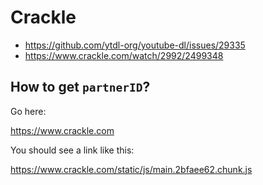 # Crackle

- https://github.com/ytdl-org/youtube-dl/issues/29335
- https://www.crackle.com/watch/2992/2499348

## How to get `partnerID`?

Go here:

https://www.crackle.com

You should see a link like this:

https://www.crackle.com/static/js/main.2bfaee62.chunk.js
